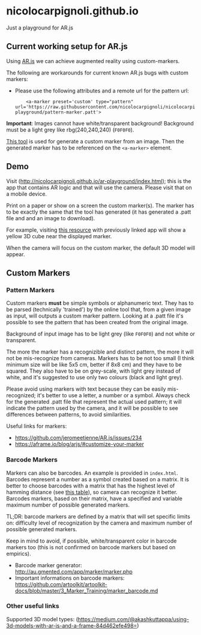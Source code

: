 # nicolocarpignoli.github.io
Just a playground for AR.js

## Current working setup for AR.js

Using [AR.js](https://github.com/jeromeetienne/AR.js) we can achieve augmented reality using custom-markers.

The following are workarounds for current known AR.js bugs with custom markers:

- Please use the following attributes and a remote url for the pattern url:

    ```
        <a-marker preset='custom' type="pattern" url='https://raw.githubusercontent.com/nicolocarpignoli/nicolocarpignoli.github.io/master/ar-playground/pattern-marker.patt'>

    ```

**Important**: Images cannot have white/transparent background! Background must be a light grey like rbg(240,240,240) (`F0F0F0`).

[This tool](https://jeromeetienne.github.io/AR.js/three.js/examples/marker-training/examples/generator.html) is used for generate a custom marker from an image. Then the generated marker has to be referenced on the `<a-marker>` element.

## Demo

Visit (http://nicolocarpignoli.github.io/ar-playground/index.html); this is the app that contains AR logic and that will use the camera. Please visit that on a mobile device.

Print on a paper or show on a screen the custom marker(s). The marker has to be exactly the same that the tool has generated (it has generated a .patt file and and an image to download).

For example, visiting [this resource](https://github.com/nicolocarpignoli/nicolocarpignoli.github.io/blob/master/ar-playground/y-pattern-image.png) with previously linked app will show a yellow 3D cube near the displayed marker. 

When the camera will focus on the custom marker, the default 3D model will appear.

## Custom Markers

### Pattern Markers

Custom markers **must** be simple symbols or alphanumeric text. They has to be parsed (technically 'trained') by the online tool that, from a given image as input, will outputs a custom marker pattern. Looking at a .patt file it's possible to see the pattern that has been created from the original image.

Background of input image has to be light grey (like `F0F0F0`) and not white or transparent.

The more the marker has a recognizible and distinct pattern, the more it will not be mis-recognize from cameras. Markers has to be not too small (I think minimum size will be like 5x5 cm, better if 8x8 cm) and they have to be squared. They also have to be on grey-scale, with light grey instead of white, and it's suggested to use only two colours (black and light grey).

Please avoid using markers with text because they can be easily mis-recognized; it's better to use a letter, a number or a symbol. Always check for the generated .patt file that represent the actual used pattern; it will indicate the pattern used by the camera, and it will be possible to see differences between patterns, to avoid similarities.

Useful links for markers: 
- https://github.com/jeromeetienne/AR.js/issues/234
- https://aframe.io/blog/arjs/#customize-your-marker

### Barcode Markers

Markers can also be barcodes. An example is provided in `index.html`. Barcodes represent a number as a symbol created based on a matrix. It is better to choose barcodes with a matrix that has the highest level of hamming distance (see [this table](https://github.com/artoolkit/artoolkit-docs/blob/master/3_Marker_Training/marker_barcode.md)), so camera can recognize it better.
Barcodes markers, based on their matrix, have a specified and variable maximum number of possible generated markers.

TL;DR: barcode markers are defined by a matrix that will set specific limits on: difficulty level of recognization by the camera and maximum number of possible generated markers.

Keep in mind to avoid, if possible, white/transparent color in barcode markers too (this is not confirmed on barcode markers but based on empirics).

- Barcode marker generator: http://au.gmented.com/app/marker/marker.php
- Important informations on barcode markers: https://github.com/artoolkit/artoolkit-docs/blob/master/3_Marker_Training/marker_barcode.md

### Other useful links

Supported 3D model types: (https://medium.com/@akashkuttappa/using-3d-models-with-ar-js-and-a-frame-84d462efe498=)

